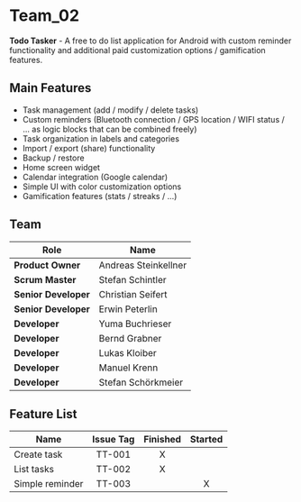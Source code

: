 # Team_02
**Todo Tasker** - A free to do list application for Android with custom reminder functionality and additional paid customization options / gamification features.

## Main Features
- Task management (add / modify / delete tasks)
- Custom reminders (Bluetooth connection / GPS location / WIFI status / ... as logic blocks that can be combined freely)
- Task organization in labels and categories
- Import / export (share) functionality
- Backup / restore
- Home screen widget
- Calendar integration (Google calendar)
- Simple UI with color customization options
- Gamification features (stats / streaks / ...)

## Team
| Role | Name |
| ---- | ---- |
| **Product Owner** | Andreas Steinkellner |
| **Scrum Master** | Stefan Schintler |
| **Senior Developer** | Christian Seifert |
| **Senior Developer** | Erwin Peterlin |
| **Developer** | Yuma Buchrieser |
| **Developer** | Bernd Grabner |
| **Developer** | Lukas Kloiber |
| **Developer** | Manuel Krenn 
| **Developer** | Stefan Schörkmeier |

## Feature List
| Name | Issue Tag | Finished | Started |
| --- | :---: | :---: | :---: |
| Create task | TT-001 | X | |
| List tasks | TT-002 | X | |
| Simple reminder | TT-003 | | X |
